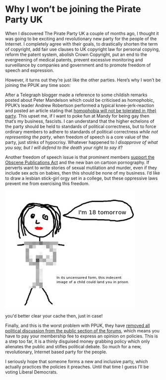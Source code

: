 # Why I won’t be joining the Pirate Party UK

When I discovered The Pirate Party UK a couple of months ago, I thought it was
going to be exciting and revolutionary new party for the people of the Internet.
I completely agree with their goals, to drastically shorten the term of
copyright, add fair use clauses to UK copyright law for personal copying, reform
the patent system, abolish Crown Copyright, put an end to the evergreening of
medical patents, prevent excessive monitoring and surveillance by companies and
government and to promote freedom of speech and expression.

However, it turns out they’re just like the other parties. Here’s why I won’t be
joining the PPUK any time soon:

After a Telegraph blogger made a reference to some childish remarks posted about
Peter Mandelson which could be criticised as homophobic, PPUK’s leader Andrew
Robertson performed a typical knee-jerk-reaction and posted an article stating
that [homophobia will not be tolerated in (the) party](https://web.archive.org/web/20091207064353/http://www.pirateparty.org.uk/blog/2009/aug/18/homophobia-will-not-be-tolerated-party/).
This upset me, if I want to poke fun at Mandy for being gay then that’s my
business, fascists. I can understand that the higher echelons of the party
should be held to standards of political correctness, but to force ordinary
members to adhere to standards of political correctness *while not representing
the party*, when freedom of speech is a core value of the party, just stinks of
hypocrisy. Whatever happened to *I disapprove of what you say, but I will defend
to the death your right to say it*?

Another freedom of speech issue is that prominent members
[support the Obscene Publications Act](https://web.archive.org/web/20091207064353/http://www.pirateparty.org.uk/blog/2009/aug/19/pirate-party-claims-using-common-sense-under-inves/) and the new ban on
cartoon pornography. If perverts want to write stories of sexual mutilation and
murder, even if they include sex acts on babies, then this should be none of my
business. I’d like to draw a lesbian stick-girl orgy set in a college, but these
oppressive laws prevent me from exercising this freedom.

![cartoon porn](cartoon_porn.webp)

you'd better clear your cache then, just in case!

Finally, and this is the worst problem with PPUK, they have
[removed all political discussion from the public section of the forums](https://web.archive.org/web/20091207064353/http://www.pirateparty.org.uk/forum/viewtopic.php?f=11&t=655),
which means you have to pay your membership fee to express an opinion on
policies. This is a step too far, it is a thinly disguised money grabbing policy
which only alienates the public and stifles political debate. So much for a new,
revolutionary, Internet based party for the people.

I seriously hope that someone forms a new and inclusive party, which actually
practices the policies it preaches. Until that time I guess I’ll be voting
Liberal Democrats.
